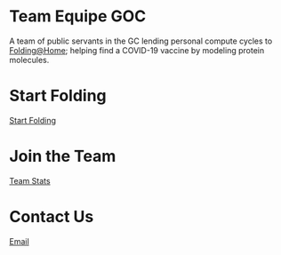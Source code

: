 # Team Equipe GOC

A team of public servants in the GC lending personal compute cycles to [Folding@Home](https://foldingathome.org/); helping find a COVID-19 vaccine by modeling protein molecules.

# Start Folding
[Start Folding](https://foldingathome.org/start-folding/)

# Join the Team
[Team Stats](https://stats.foldingathome.org/team/247377)

# Contact Us
[Email](mailto:teamequipegoc@gmail.com)
